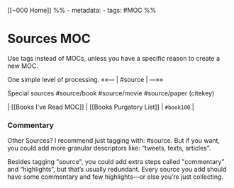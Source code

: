 [[~000 Home]]
%% - metadata:
	- tags: #MOC %% 
# Sources MOC
Use tags instead of MOCs, unless you have a specific reason to create a new MOC.

One simple level of processing.
««— | #source | —»»

Special sources
#source/book
#source/movie
#source/paper
(citekey)

| [[Books I've Read MOC]] | [[Books Purgatory List]] | `#book100` |

### Commentary
Other Sources? I recommend just tagging with: #source. But if you want, you could add more granular descriptors like: “tweets, texts, articles”.

Besides tagging "source", you could add extra steps called "commentary" and “highlights”, but that’s usually redundant. Every source you add should have some commentary and few highlights—or else you’re just collecting.